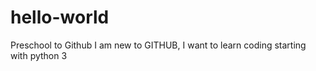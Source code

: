# hello-world
Preschool to Github
I  am new to GITHUB, I want to learn coding starting with python 3
